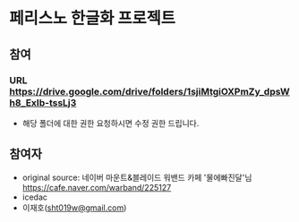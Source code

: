 # 페리스노 한글화 프로젝트

## 참여

### URL https://drive.google.com/drive/folders/1sjiMtgiOXPmZy_dpsWh8_ExIb-tssLj3

- 해당 폴더에 대한 권한 요청하시면 수정 권한 드립니다.


## 참여자

- original source: 네이버 마운트&블레이드 워밴드 카페 '물에빠진달'님 https://cafe.naver.com/warband/225127
- icedac
- 이재호(sht019w@gmail.com)
